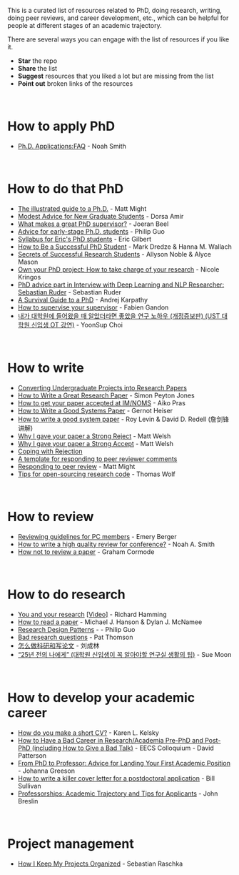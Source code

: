 This is a curated list of resources related to PhD, doing research, writing, doing peer reviews, and career development, etc., which can be helpful for people at different stages of an academic trajectory. 

There are several ways you can engage with the list of resources if you like it.
* **Star** the repo
* **Share** the list 
* **Suggest** resources that you liked a lot but are missing from the list
* **Point out** broken links of the resources 

<br/>

# How to apply PhD
* [Ph.D. Applications:FAQ](https://docs.google.com/document/d/1lT-bsIP0GKfh8l5sQnM2hCzzR9prt-QLx16rimUOdIM/edit) - Noah Smith

<br/>

# How to do that PhD
* [The illustrated guide to a Ph.D.](http://matt.might.net/articles/phd-school-in-pictures/) - Matt Might
* [Modest Advice for New Graduate Students](https://medium.com/@dorsaamir/modest-advice-for-new-graduate-students-b0be6b8dbc22) - Dorsa Amir
* [What makes a great PhD supervisor?](https://isg.beel.org/blog/2018/01/20/what-makes-a-great-phd-supervisor-for-recommender-systems-and-machine-learning-research/) - Joeran Beel
* [Advice for early-stage Ph.D. students](https://pg.ucsd.edu/early-stage-PhD-advice.htm) - Philip Guo
* [Syllabus for Eric's PhD students](https://docs.google.com/document/d/11D3kHElzS2HQxTwPqcaTnU5HCJ8WGE5brTXI4KLf4dM/edit) - Eric Gilbert
* [How to Be a Successful PhD Student](https://people.cs.umass.edu/~wallach/how_to_be_a_successful_phd_student.pdf) - Mark Dredze & Hanna M. Wallach
* [Secrets of Successful Research Students](https://www.slideshare.net/Aryce11/secrets-of-successful-research-students) - Allyson Noble & Alyce Mason
* [Own your PhD project: How to take charge of your research](https://www.youtube.com/watch?v=q_rEqcO7hMY&feature=emb_logo) - 
Nicole Kringos
* [PhD advice part in Interview with Deep Learning and NLP Researcher: Sebastian Ruder](https://hackernoon.com/interview-with-deep-learning-and-nlp-researcher-sebastian-ruder-91ddaf473c4b) - Sebastian Ruder
* [A Survival Guide to a PhD](http://karpathy.github.io/2016/09/07/phd/) - Andrej Karpathy
* [How to supervise your supervisor](https://www.slideshare.net/fabien_gandon/how-to-supervise-your-supervisor) - Fabien Gandon
* [내가 대학원에 들어왔을 때 알았더라면 좋았을 연구 노하우 (개정증보판) (UST 대학원 신입생 OT 강연)](https://www.slideshare.net/pelexus/2013-ust-ot) - YoonSup Choi

<br/>

# How to write
* [Converting Undergraduate Projects into Research Papers](https://alisonenergy.com/images/Converting%20FYPs%20into%20Research%20Papers.pdf)
* [How to Write a Great Research Paper](https://www.youtube.com/watch?v=VK51E3gHENc) - Simon Peyton Jones
* [How to get your paper accepted at IM/NOMS](https://www.scss.tcd.ie/Owen.Conlan/CS7062/3_HowToWriteAPaper2009-06-03-IM-How_to.pdf) - Aiko Pras
* [How to Write a Good Systems Paper](http://www.sslab.ics.keio.ac.jp/apsys2015/assets/howto-systems.pdf) - Gernot Heiser 
* [How to write a good system paper](http://prof.ict.ac.cn/DComputing/uploads/2013/DC_1_2_how_to_write_a_good_system_paper.pdf) - Roy Levin & David D. Redell (詹剑锋讲解)
* [Why I gave your paper a Strong Reject](http://matt-welsh.blogspot.com/2016/04/why-i-gave-your-paper-strong-reject.html) - Matt Welsh
* [Why I gave your paper a Strong Accept](http://matt-welsh.blogspot.com/2016/04/why-i-gave-your-paper-strong-accept.html) - Matt Welsh
* [Coping with Rejection](https://www.loom.com/embed/89bfb10668d94595b265a156126474a5)
* [A template for responding to peer reviewer comments](https://www.editage.com/assets/files/english/guidelinks/response-to-peer-reviewer-comments-template.pdf)
* [Responding to peer review](http://matt.might.net/articles/peer-review-rebuttals/) - Matt Might
* [Tips for open-sourcing research code](https://www.linkedin.com/pulse/tips-open-sourcing-research-code-thomas-wolf/?trackingId=Qr%2BJQ1sCOiDZGxzkSkjZGw%3D%3D) - Thomas Wolf

<br/>

# How to review
* [Reviewing guidelines for PC members](https://emeryblogger.com/2018/03/22/reviewing-guidelines-for-program-committee-members/) - Emery Berger
* [How to write a high quality review for conference?](https://parklize.blogspot.com/2019/01/how-to-write-high-quality-review-for.html) - Noah A. Smith
* [How not to review a paper](https://sigmodrecord.org/publications/sigmodRecord/0812/p100.open.cormode.pdf) - Graham Cormode

<br/>

# How to do research
* [You and your research](http://www.cs.virginia.edu/~robins/YouAndYourResearch.html) [[Video]](https://www.youtube.com/watch?v=a1zDuOPkMSw) - Richard Hamming
* [How to read a paper](http://www.cs.columbia.edu/~hgs/netbib/efficientReading.pdf) - Michael J. Hanson & Dylan J. McNamee
* [Research Design Patterns](https://pg.ucsd.edu/research-design-patterns.htm) - - Philip Guo
* [Bad research questions](https://patthomson.net/2018/03/19/writing-bad-research-questions/) - Pat Thomson
* [怎么做科研和写论文](http://www.nlpr.ia.ac.cn/liucl/%E6%80%8E%E6%A0%B7%E5%81%9A%E7%A7%91%E7%A0%94%E5%92%8C%E5%86%99%E8%AE%BA%E6%96%87-%E5%88%98%E6%88%90%E6%9E%97.pdf) - 刘成林
* [“25년 전의 나에게” (대학원 신입생이 꼭 알아야할 연구실 생활의 팁)](http://an.kaist.ac.kr/~sbmoon/talk/2015/150329_GradSchoolOrientation.pdf) - Sue Moon


<br/>

# How to develop your academic career
* [How do you make a short CV?](https://theprofessorisin.com/2012/06/05/how-do-you-make-a-short-cv/) - Karen L. Kelsky
* [How to Have a Bad Career in Research/Academia Pre-PhD and Post-PhD (including How to Give a Bad Talk)](https://www.youtube.com/watch?v=Pbdo-ozuOug) - EECS Colloquium - David Patterson
* [From PhD to Professor: Advice for Landing Your First Academic Position](https://www.themuse.com/advice/from-phd-to-professor-advice-for-landing-your-first-academic-position) - Johanna Greeson
* [How to write a killer cover letter for a postdoctoral application](https://www.asbmb.org/asbmb-today/careers/091713/writing-cover-letter-for-postdoctoral-application) - Bill Sullivan
* [Professorships: Academic Trajectory and Tips for Applicants](https://www.linkedin.com/pulse/professorships-academic-trajectory-tips-applicants-john-breslin/) - John Breslin

<br/>

# Project management
* [How I Keep My Projects Organized](https://sebastianraschka.com/blog/2021/project-management.html) - Sebastian Raschka


